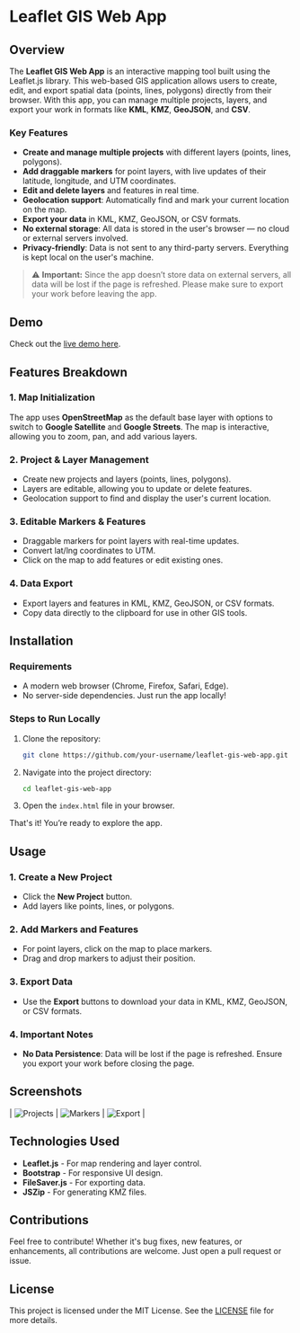 # Leaflet GIS Web App

## Overview

The **Leaflet GIS Web App** is an interactive mapping tool built using the Leaflet.js library. This web-based GIS application allows users to create, edit, and export spatial data (points, lines, polygons) directly from their browser. With this app, you can manage multiple projects, layers, and export your work in formats like **KML**, **KMZ**, **GeoJSON**, and **CSV**.

### Key Features
- **Create and manage multiple projects** with different layers (points, lines, polygons).
- **Add draggable markers** for point layers, with live updates of their latitude, longitude, and UTM coordinates.
- **Edit and delete layers** and features in real time.
- **Geolocation support**: Automatically find and mark your current location on the map.
- **Export your data** in KML, KMZ, GeoJSON, or CSV formats.
- **No external storage**: All data is stored in the user's browser — no cloud or external servers involved.
- **Privacy-friendly**: Data is not sent to any third-party servers. Everything is kept local on the user's machine.

> ⚠️ **Important:** Since the app doesn’t store data on external servers, all data will be lost if the page is refreshed. Please make sure to export your work before leaving the app.

## Demo

Check out the [live demo here](#).

## Features Breakdown

### 1. Map Initialization
The app uses **OpenStreetMap** as the default base layer with options to switch to **Google Satellite** and **Google Streets**. The map is interactive, allowing you to zoom, pan, and add various layers.

### 2. Project & Layer Management
- Create new projects and layers (points, lines, polygons).
- Layers are editable, allowing you to update or delete features.
- Geolocation support to find and display the user's current location.

### 3. Editable Markers & Features
- Draggable markers for point layers with real-time updates.
- Convert lat/lng coordinates to UTM.
- Click on the map to add features or edit existing ones.

### 4. Data Export
- Export layers and features in KML, KMZ, GeoJSON, or CSV formats.
- Copy data directly to the clipboard for use in other GIS tools.

## Installation

### Requirements
- A modern web browser (Chrome, Firefox, Safari, Edge).
- No server-side dependencies. Just run the app locally!

### Steps to Run Locally
1. Clone the repository:
   ```bash
   git clone https://github.com/your-username/leaflet-gis-web-app.git
   ```
2. Navigate into the project directory:
   ```bash
   cd leaflet-gis-web-app
   ```
3. Open the `index.html` file in your browser.

That's it! You’re ready to explore the app.

## Usage

### 1. Create a New Project
- Click the **New Project** button.
- Add layers like points, lines, or polygons.

### 2. Add Markers and Features
- For point layers, click on the map to place markers.
- Drag and drop markers to adjust their position.

### 3. Export Data
- Use the **Export** buttons to download your data in KML, KMZ, GeoJSON, or CSV formats.

### 4. Important Notes
- **No Data Persistence**: Data will be lost if the page is refreshed. Ensure you export your work before closing the page.

## Screenshots

| ![Projects](screenshot1.png) | ![Markers](screenshot2.png) | ![Export](screenshot3.png) |

## Technologies Used
- **Leaflet.js** - For map rendering and layer control.
- **Bootstrap** - For responsive UI design.
- **FileSaver.js** - For exporting data.
- **JSZip** - For generating KMZ files.

## Contributions
Feel free to contribute! Whether it's bug fixes, new features, or enhancements, all contributions are welcome. Just open a pull request or issue.

## License
This project is licensed under the MIT License. See the [LICENSE](LICENSE) file for more details.
